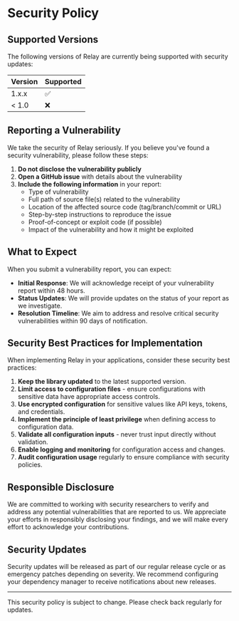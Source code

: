 # Security Policy

## Supported Versions

The following versions of Relay are currently being supported with security updates:

| Version | Supported          |
| ------- | ------------------ |
| 1.x.x   | :white_check_mark: |
| < 1.0   | :x:                |

## Reporting a Vulnerability

We take the security of Relay seriously. If you believe you've found a security vulnerability, please follow these steps:

1. **Do not disclose the vulnerability publicly** 
2. **Open a GitHub issue** with details about the vulnerability
3. **Include the following information** in your report:
   - Type of vulnerability
   - Full path of source file(s) related to the vulnerability
   - Location of the affected source code (tag/branch/commit or URL)
   - Step-by-step instructions to reproduce the issue
   - Proof-of-concept or exploit code (if possible)
   - Impact of the vulnerability and how it might be exploited

## What to Expect

When you submit a vulnerability report, you can expect:

- **Initial Response**: We will acknowledge receipt of your vulnerability report within 48 hours.
- **Status Updates**: We will provide updates on the status of your report as we investigate.
- **Resolution Timeline**: We aim to address and resolve critical security vulnerabilities within 90 days of notification.

## Security Best Practices for Implementation

When implementing Relay in your applications, consider these security best practices:

1. **Keep the library updated** to the latest supported version.
2. **Limit access to configuration files** - ensure configurations with sensitive data have appropriate access controls.
3. **Use encrypted configuration** for sensitive values like API keys, tokens, and credentials.
4. **Implement the principle of least privilege** when defining access to configuration data.
5. **Validate all configuration inputs** - never trust input directly without validation.
6. **Enable logging and monitoring** for configuration access and changes.
7. **Audit configuration usage** regularly to ensure compliance with security policies.

## Responsible Disclosure

We are committed to working with security researchers to verify and address any potential vulnerabilities that are reported to us. We appreciate your efforts in responsibly disclosing your findings, and we will make every effort to acknowledge your contributions.

## Security Updates

Security updates will be released as part of our regular release cycle or as emergency patches depending on severity. We recommend configuring your dependency manager to receive notifications about new releases.

---

This security policy is subject to change. Please check back regularly for updates.
